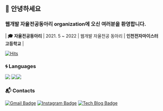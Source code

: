                 
## :wave: 안녕하세요

### 웹개발 자율전공동아리 organization에 오신 여러분을 환영합니다.  

<!-- | **Type** | **Date** | **Contents** | **Org.** | -->

| **:mortar_board: 자율전공동아리** | 2021. 5 ~ 2022 | 웹개발 자율전공 동아리  | **인천전자마이스터고등학교** |

[![Hits](https://hits.seeyoufarm.com/api/count/incr/badge.svg?url=https%3A%2F%2Fgithub.com%2FJeonJongYook&count_bg=%2379C83D&title_bg=%23555555&icon=&icon_color=%23E7E7E7&title=hits&edge_flat=false)](https://hits.seeyoufarm.com) 

### :cyclone: Languages
![](https://img.shields.io/badge/HTML5-E34F26?style=for-the-badge&logo=HTML5&logoColor=white) ![](https://img.shields.io/badge/CSS3-1572B6?style=for-the-badge&logo=CSS3&logoColor=white)​ ![](https://img.shields.io/badge/javascript-F7DF1E?style=for-the-badge&logo=javascript&logoColor=black)

### :mailbox_with_mail: Contacts

[![Gmail Badge](https://img.shields.io/badge/Gmail-d14836?style=flat-square&logo=Gmail&logoColor=white&link=mailto:jggen0121@naver.com)](mailto:jggen0121@naver.com) [![Instagram Badge](https://img.shields.io/badge/instgram-e4405f?style=flat-square&logo=instagram&logoColor=white&link=https://www.instagram.com/w._.hddnr_19)](https://www.facebook.com/harim.kang) [![Tech Blog Badge](http://img.shields.io/badge/-Tech%20blog-black?style=flat-square&logo=github&link=https://jeonjongyook.github.io/)](https://jeonjongyook.github.io/)